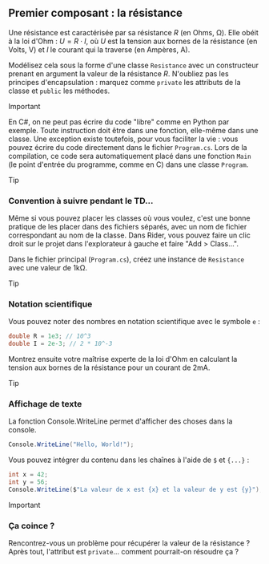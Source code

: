 ## Premier composant : la résistance

Une résistance est caractérisée par sa résistance $R$ (en Ohms, $\mathrm{\Omega}$). Elle obéit à la loi d'Ohm : $U = R \cdot I$, où $U$ est la tension aux bornes de la résistance (en Volts, $\mathrm{V}$) et $I$ le courant qui la traverse (en Ampères, $\mathrm{A}$).

Modélisez cela sous la forme d'une classe `Resistance` avec un constructeur prenant en argument la valeur de la résistance $R$. N'oubliez pas les principes d'encapsulation : marquez comme `private` les attributs de la classe et `public` les méthodes.

> [!IMPORTANT]
> En C#, on ne peut pas écrire du code "libre" comme en Python par exemple. Toute instruction doit être dans une fonction, elle-même dans une classe.
> Une exception existe toutefois, pour vous faciliter la vie : vous pouvez écrire du code directement dans le fichier `Program.cs`. Lors de la compilation, ce code sera automatiquement placé dans une fonction `Main` (le point d'entrée du programme, comme en C) dans une classe `Program`.

> [!TIP] 
> ### Convention à suivre pendant le TD...
> Même si vous pouvez placer les classes où vous voulez, c'est une bonne pratique de les placer dans des fichiers séparés, avec un nom de fichier correspondant au nom de la classe. Dans Rider, vous pouvez faire un clic droit sur le projet dans l'explorateur à gauche et faire "Add > Class...".

Dans le fichier principal (`Program.cs`), créez une instance de `Resistance` avec une valeur de $1 \mathrm{k\Omega}$.

> [!TIP] 
> ### Notation scientifique
> Vous pouvez noter des nombres en notation scientifique avec le symbole `e` :
> ```csharp
> double R = 1e3; // 10^3
> double I = 2e-3; // 2 * 10^-3

Montrez ensuite votre maîtrise experte de la loi d'Ohm en calculant la tension aux bornes de la résistance pour un courant de $2 \mathrm{mA}$.

> [!TIP] 
> ### Affichage de texte
> La fonction Console.WriteLine permet d'afficher des choses dans la console. 
> ```csharp
> Console.WriteLine("Hello, World!");
> ```
> Vous pouvez intégrer du contenu dans les chaînes à l'aide de `$` et `{...}` :
> ```csharp
> int x = 42;
> int y = 56;
> Console.WriteLine($"La valeur de x est {x} et la valeur de y est {y}");

> [!IMPORTANT] 
> ### Ça coince ?
> Rencontrez-vous un problème pour récupérer la valeur de la résistance ? Après tout, l'attribut est `private`... comment pourrait-on résoudre ça ?